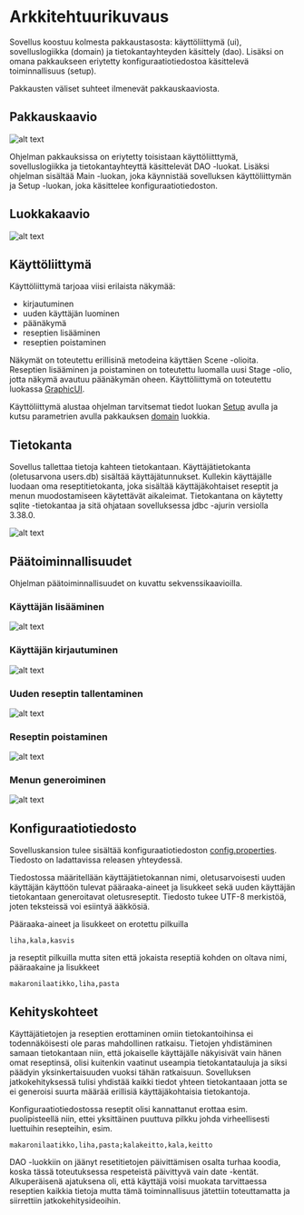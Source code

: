 <h1>Arkkitehtuurikuvaus</h1>

Sovellus koostuu kolmesta pakkaustasosta: käyttöliittymä (ui), sovelluslogiikka (domain) ja tietokantayhteyden käsittely (dao). Lisäksi on omana pakkaukseen eriytetty konfiguraatiotiedostoa käsittelevä toiminnallisuus (setup).

Pakkausten väliset suhteet ilmenevät pakkauskaaviosta.

<h2>Pakkauskaavio</h2>

![alt text](images/Menuplannerpack.png)

Ohjelman pakkauksissa on eriytetty toisistaan käyttöliitttymä, sovelluslogiikka ja tietokantayhteyttä käsittelevät DAO -luokat. Lisäksi ohjelman sisältää Main -luokan, joka käynnistää sovelluksen käyttöliittymän ja Setup -luokan, joka käsittelee konfiguraatiotiedoston.

<h2>Luokkakaavio</h2>

![alt text](images/MenuplannerUML.png)

<h2>Käyttöliittymä</h2>

Käyttöliittymä tarjoaa viisi erilaista näkymää:

- kirjautuminen
- uuden käyttäjän luominen
- päänäkymä
- reseptien lisääminen
- reseptien poistaminen

Näkymät on toteutettu erillisinä metodeina käyttäen Scene -olioita. Reseptien lisääminen ja poistaminen on toteutettu luomalla uusi Stage -olio, jotta näkymä avautuu päänäkymän oheen. Käyttöliittymä on toteutettu luokassa [GraphicUI](../Menuplanner/src/main/java/ohte/ui/GraphicUI).

Käyttöliittymä alustaa ohjelman tarvitsemat tiedot luokan [Setup](../Menuplanner/src/main/java/ohte/setup/Setup.java) avulla ja kutsu parametrien avulla pakkauksen [domain](../Menuplanner/src/main/java/ohte/domain) luokkia.

<h2>Tietokanta</h2>

Sovellus tallettaa tietoja kahteen tietokantaan. Käyttäjätietokanta (oletusarvona users.db) sisältää käyttäjätunnukset. Kullekin käyttäjälle luodaan oma reseptitietokanta, joka sisältää käyttäjäkohtaiset reseptit ja menun muodostamiseen käytettävät aikaleimat. Tietokantana on käytetty sqlite -tietokantaa ja sitä ohjataan sovelluksessa jdbc -ajurin versiolla 3.38.0.

![alt text](images/tietokannat.png)

<h2>Päätoiminnallisuudet</h2>

Ohjelman päätoiminnallisuudet on kuvattu sekvenssikaavioilla.

<h3>Käyttäjän lisääminen</h3>

![alt text](images/createUserSequence.png)

<h3>Käyttäjän kirjautuminen</h3>

![alt text](images/userLoginSequence.png)

<h3>Uuden reseptin tallentaminen</h3>

![alt text](images/Menuplanner_new_recipe_sequence.png)

<h3>Reseptin poistaminen</h3>

![alt text](images/delRecipeSequence.png)

<h3>Menun generoiminen</h3>

![alt text](images/generateMenuSequence.png)

<h2>Konfiguraatiotiedosto</h2>

Sovelluskansion tulee sisältää konfiguraatiotiedoston [config.properties](../Menuplanner/config.properties). Tiedosto on ladattavissa releasen yhteydessä.

Tiedostossa määritellään käyttäjätietokannan nimi, oletusarvoisesti uuden käyttäjän käyttöön tulevat pääraaka-aineet ja lisukkeet sekä uuden käyttäjän tietokantaan generoitavat oletusreseptit. Tiedosto tukee UTF-8 merkistöä, joten teksteissä voi esiintyä ääkkösiä.

Pääraaka-aineet ja lisukkeet on erotettu pilkuilla

<code>liha,kala,kasvis</code>

ja reseptit pilkuilla mutta siten että jokaista reseptiä kohden on oltava nimi, pääraakaine ja lisukkeet

<code>makaronilaatikko,liha,pasta</code>

<h2>Kehityskohteet</h2>

Käyttäjätietojen ja reseptien erottaminen omiin tietokantoihinsa ei todennäköisesti ole paras mahdollinen ratkaisu. Tietojen yhdistäminen samaan tietokantaan niin, että jokaiselle käyttäjälle näkyisivät vain hänen omat reseptinsä, olisi kuitenkin vaatinut useampia tietokantatauluja ja siksi päädyin yksinkertaisuuden vuoksi tähän ratkaisuun. Sovelluksen jatkokehityksessä tulisi yhdistää kaikki tiedot yhteen tietokantaaan jotta se ei generoisi suurta määrää erillisiä käyttäjäkohtaisia tietokantoja.

Konfiguraatiotiedostossa reseptit olisi kannattanut erottaa esim. puolipisteellä niin, ettei yksittäinen puuttuva pilkku johda virheellisesti luettuihin resepteihin, esim.

<code>makaronilaatikko,liha,pasta;kalakeitto,kala,keitto</code>

DAO -luokkiin on jäänyt resetitietojen päivittämisen osalta turhaa koodia, koska tässä toteutuksessa respeteistä päivittyvä vain date -kentät. Alkuperäisenä ajatuksena oli, että käyttäjä voisi muokata tarvittaessa reseptien kaikkia tietoja mutta tämä toiminnallisuus jätettiin toteuttamatta ja siirrettiin jatkokehitysideoihin.

